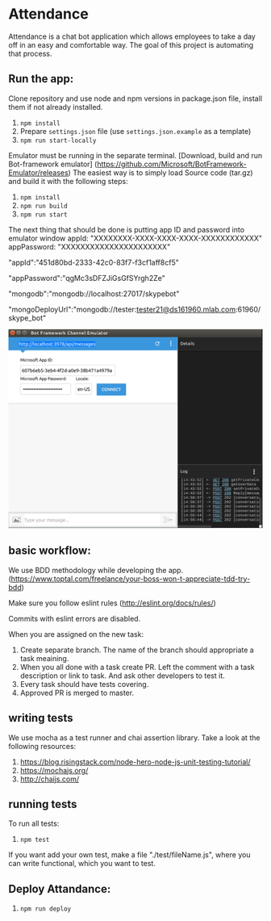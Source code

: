 # Attendance


Attendance is a chat bot application which allows employees to take a day off in an easy and comfortable way.
The goal of this project is automating that process.

## Run the app:

Clone repository and use node and npm versions in package.json file, install them if not already installed.


1. `npm install`
2.  Prepare `settings.json` file (use `settings.json.example` as a template)
3. `npm run start-locally`


Emulator must be running in the separate terminal.
[Download, build and run Bot-framework emulator] 
(https://github.com/Microsoft/BotFramework-Emulator/releases)
The easiest way is to simply load Source code (tar.gz)
and build it with the following steps:

1. `npm install`
2. `npm run build`
3. `npm run start`

The next thing that should be done is putting app ID and password into emulator window
  appId: "XXXXXXXX-XXXX-XXXX-XXXX-XXXXXXXXXXXX"
  appPassword: "XXXXXXXXXXXXXXXXXXXXXX"
  
  "appId":"451d80bd-2333-42c0-83f7-f3cf1aff8cf5"

  "appPassword":"qgMc3sDFZJiGsGfSYrgh2Ze"

  "mongodb":"mongodb://localhost:27017/skypebot"

  "mongoDeployUrl":"mongodb://tester:tester21@ds161960.mlab.com:61960/skype_bot"

![alt tag](1.png)



## basic workflow:

We use BDD methodology while developing the app.
(https://www.toptal.com/freelance/your-boss-won-t-appreciate-tdd-try-bdd)

Make sure you follow eslint rules
(http://eslint.org/docs/rules/)

Commits with eslint errors are disabled.

When you are assigned on the new task:
1. Create separate branch. The name of the branch should appropriate a task meaining.
2. When you all done with a task create PR. Left the comment with a task description or link to task. And ask other developers
to test it.
3. Every task should have tests covering.
4. Approved PR is merged to master.


## writing tests
We use mocha as a test runner and chai assertion library.
Take a look at the following resources: 
1. https://blog.risingstack.com/node-hero-node-js-unit-testing-tutorial/
2. https://mochajs.org/
3. http://chaijs.com/

## running tests
To run all tests:
1. `npm test`

If you want add your own test, make a file "./test/fileName.js",
where you can write functional, which you want to test.

## Deploy Attandance:
1. `npm run deploy`
